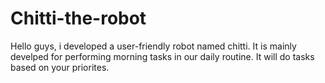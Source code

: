 # Chitti-the-robot
Hello guys, i developed a user-friendly robot named chitti. It  is mainly develped for performing morning tasks in our daily routine. It will do tasks based on your priorites.
